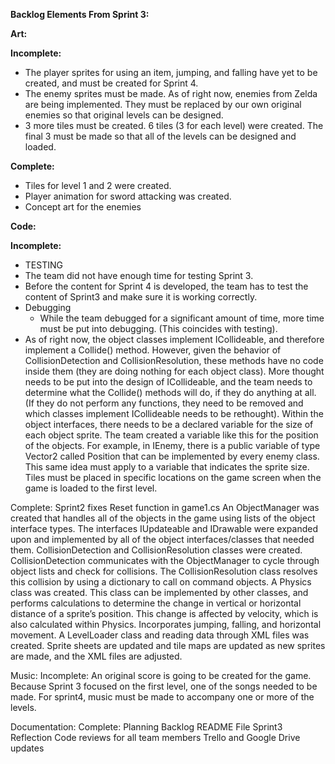 **Backlog Elements From Sprint 3:**


**Art:**

**Incomplete:**
- The player sprites for using an item, jumping, and falling have yet to be created, and must be created for Sprint 4.
- The enemy sprites must be made. As of right now, enemies from Zelda are being implemented. They must be replaced by our own original enemies so that original levels can be designed.
- 3 more tiles must be created. 6 tiles (3 for each level) were created. The final 3 must be made so that all of the levels can be designed and loaded.

**Complete:**
- Tiles for level 1 and 2 were created.
- Player animation for sword attacking was created.
- Concept art for the enemies

**Code:**

**Incomplete:**

- TESTING
- The team did not have enough time for testing Sprint 3.
- Before the content for Sprint 4 is developed, the team has to test the content of Sprint3 and make sure it is working correctly.
- Debugging
    - While the team debugged for a significant amount of time, more time must be put into debugging. (This coincides with testing).
- As of right now, the object classes implement ICollideable, and therefore implement a Collide() method. However, given the behavior of CollisionDetection and CollisionResolution, these methods have no code inside them (they are doing nothing for each object class). More thought needs to be put into the design of ICollideable, and the team needs to determine what the Collide() methods will do, if they do anything at all. (If they do not perform any functions, they need to be removed and which classes implement ICollideable needs to be rethought).
Within the object interfaces, there needs to be a declared variable for the size of each object sprite. The team created a variable like this for the position of the objects. For example, in IEnemy, there is a public variable of type Vector2 called Position that can be implemented by every enemy class. This same idea must apply to a variable that indicates the sprite size.
Tiles must be placed in specific locations on the game screen when the game is loaded to the first level. 

Complete:
Sprint2 fixes
Reset function in game1.cs
An ObjectManager was created that handles all of the objects in the game using lists of the object interface types. 
The interfaces IUpdateable and IDrawable were expanded upon and implemented by all of the object interfaces/classes that needed them.
CollisionDetection and CollisionResolution classes were created. CollisionDetection communicates with the ObjectManager to cycle through object lists and check for collisions. The CollisionResolution class resolves this collision by using a dictionary to call on command objects. 
A Physics class was created. This class can be implemented by other classes, and performs calculations to determine the change in vertical or horizontal distance of a sprite’s position. This change is affected by velocity, which is also calculated within Physics. 
Incorporates jumping, falling, and horizontal movement.
A LevelLoader class and reading data through XML files was created. 
Sprite sheets are updated and tile maps are updated as new sprites are made, and the XML files are adjusted. 


Music:
Incomplete:
An original score is going to be created for the game. Because Sprint 3 focused on the first level, one of the songs needed to be made. For sprint4, music must be made to accompany one or more of the levels.



Documentation:
Complete:
Planning
Backlog
README File
Sprint3 Reflection
Code reviews for all team members
Trello and Google Drive updates
